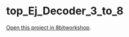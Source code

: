 top_Ej_Decoder_3_to_8
=====

[Open this project in 8bitworkshop](http://8bitworkshop.com/redir.html?platform=verilog&githubURL=https%3A%2F%2Fgithub.com%2Fjesmanhtc%2Ftop_Ej_Decoder_3_to_8&file=top_Ej_Decoder_3_to_8.v).
